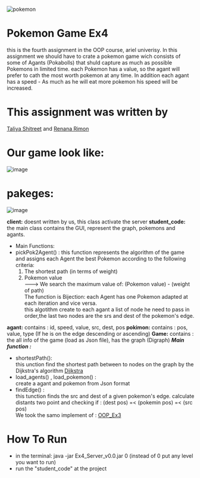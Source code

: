 ![pokemon](https://user-images.githubusercontent.com/77111035/148031517-120da067-3d9b-412a-b3a5-6341ee62a560.gif)
# Pokemon Game Ex4
this is the fourth assignment in the OOP course, ariel univerisy. In this assignment we should have to crate a pokemon game wich consists of some of Agants (Pokabolls)
that shuld capture as much as possible Pokemons in limited time. each Pokemon has a value, so the agant will prefer to cath the most worth pokemon at any time.
In addition each agant has a speed - As much as he will eat more pokemon his speed will be increased.

# This assignment was written by
 [Taliya Shitreet](https://github.com/taliyashitreet "Profile") and  [Renana Rimon](https://github.com/renanarimon "Profile")
 # Our game look like:
 ![image](https://user-images.githubusercontent.com/77111035/148042934-cfc27add-ac10-4940-b0cb-f5538182ee53.png)

 
# pakeges: 
![image](https://user-images.githubusercontent.com/77111035/148047663-434ce3f6-d5c2-42a5-a4dc-9e87362d4deb.png)

**client:**
doesnt written by us, this class activate the server 
**student_code:**
the main class contains the GUI, represent the graph, pokemons and agants.
- Main Functions: <br />
- pickPok2Agent() : this function represents the algorithm of the game and assigns each Agent the best Pokemon according to the following criteria:<br />
  1. The shortest path (in terms of weight) <br />
  2. Pokemon value <br />
  ---> We search the maximum value of:  (Pokemon value) - (weight of path) <br />
  The function is Bijection: each Agent has one Pokemon adapted at each iteration and vice versa. <br />
  this algotithm create to each agant a list of node he need to pass in order,the last two nodes are the srs and dest of the pokemon's edge. <br />

**agant:** 
contains : id, speed, value, src, dest, pos
**pokimon:** 
contains : pos, value, type (If he is on the edge descending or ascending) 
**Game:** 
contains : the all info of the game (load as Json file), has the graph (Digraph)
***Main function :*** 
- shortestPath(): <br />
this unction find the shortest path between to nodes on the graph by the Dijkstra's algorithm [Dijkstra](https://en.wikipedia.org/wiki/Dijkstra%27s_algorithm) 
- load_agents() , load_pokemon() :  <br />
  create a agant and pokemon from Json format <br />
- findEdge() :<br />
  this tunction finds the src and dest of a given pokemon's edge. calculate distants two point and checking if : (dest pos) =< (pokemin pos) =< (src pos) <br />
We took the samo implement of : [OOP_Ex3](https://github.com/taliyashitreet/OOP_Ex3)
# How To Run
- in the terminal: java -jar Ex4_Server_v0.0.jar 0 (instead of 0 put any level you want to run)
- run the "student_code" at the project
